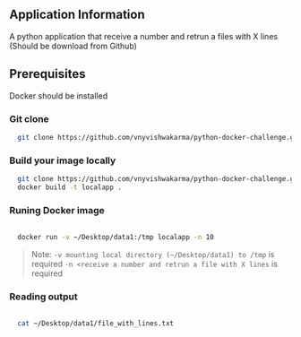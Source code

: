 
## Application Information

A python application that receive a number and retrun a files with X lines (Should be download from Github)

## Prerequisites

Docker should be installed 

### Git clone

```bash
  git clone https://github.com/vnyvishwakarma/python-docker-challenge.git
```

### Build your image locally

```bash
  git clone https://github.com/vnyvishwakarma/python-docker-challenge.git
  docker build -t localapp .
```

### Runing Docker image 

```bash
  
  docker run -v ~/Desktop/data1:/tmp localapp -n 10

```
> Note:  `-v mounting local directory (~/Desktop/data1) to /tmp` is required  `-n <receive a number and retrun a file with X lines` is required 

### Reading output

```bash
  
  cat ~/Desktop/data1/file_with_lines.txt

```

